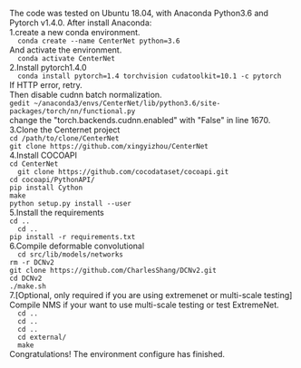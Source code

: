 The code was tested on Ubuntu 18.04, with Anaconda Python3.6 and Pytorch v1.4.0. After install Anaconda:  
    1.create a new conda environment.  
    ```  
    conda create --name CenterNet python=3.6  
    ```  
    And activate the environment.  
    ```  
    conda activate CenterNet
    ```  
    2.Install pytorch1.4.0  
    ```  
    conda install pytorch=1.4 torchvision cudatoolkit=10.1 -c pytorch  
    ```  
    If HTTP error, retry.  
    Then disable cudnn batch normalization.  
    ```
    gedit ~/anaconda3/envs/CenterNet/lib/python3.6/site-packages/torch/nn/functional.py  
    ```  
    change the "torch.backends.cudnn.enabled" with "False" in line 1670.  
    3.Clone the Centernet project  
    ```
    cd /path/to/clone/CenterNet  
    ```  
    ```
    git clone https://github.com/xingyizhou/CenterNet  
    ```  
    4.Install COCOAPI  
    ```
    cd CenterNet  
    ```  
    ```  
    git clone https://github.com/cocodataset/cocoapi.git  
    ```  
    ```
    cd cocoapi/PythonAPI/  
    ```  
    ```
    pip install Cython  
    ```  
    ```
    make  
    ```  
    ```
    python setup.py install --user  
    ```  
    5.Install the requirements  
    ```
    cd ..
    ```  
    ```  
    cd ..
    ```  
    ```
    pip install -r requirements.txt
    ```  
    6.Compile deformable convolutional  
    ```  
    cd src/lib/models/networks
    ```  
    ```
    rm -r DCNv2
    ```  
    ```
    git clone https://github.com/CharlesShang/DCNv2.git
    ```  
    ```
    cd DCNv2
    ```  
    ```
    ./make.sh
    ```  
    7.[Optional, only required if you are using extremenet or multi-scale testing] Compile NMS if your want to use multi-scale testing or test ExtremeNet.  
    ```  
    cd ..
    ```  
    ```  
    cd ..
    ```  
    ```  
    cd ..
    ```  
    ```  
    cd external/
    ```  
    ```  
    make
    ```    
    Congratulations! The environment configure has finished.
